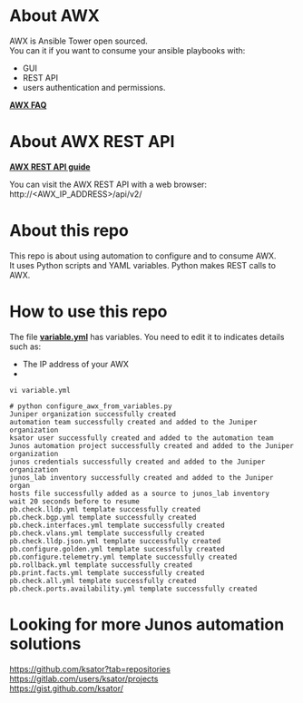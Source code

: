 # About AWX

AWX is Ansible Tower open sourced.  
You can it if you want to consume your ansible playbooks with: 
- GUI
- REST API
- users authentication and permissions. 

[**AWX FAQ**](https://www.ansible.com/products/awx-project/faq)  

# About AWX REST API

[**AWX REST API guide**](http://docs.ansible.com/ansible-tower/2.3.0/html/towerapi/index.html)  

You can visit the AWX REST API with a web browser: http://<AWX_IP_ADDRESS>/api/v2/  

# About this repo  

This repo is about using automation to configure and to consume AWX.  
It uses Python scripts and YAML variables. Python makes REST calls to AWX.   

# How to use this repo 

The file [**variable.yml**](variable.yml) has variables. You need to edit it to indicates details such as: 
- The IP address of your AWX  
- 

```
vi variable.yml
```
```
# python configure_awx_from_variables.py 
Juniper organization successfully created
automation team successfully created and added to the Juniper organization
ksator user successfully created and added to the automation team
Junos automation project successfully created and added to the Juniper organization
junos credentials successfully created and added to the Juniper organization
junos_lab inventory successfully created and added to the Juniper organ
hosts file successfully added as a source to junos_lab inventory
wait 20 seconds before to resume
pb.check.lldp.yml template successfully created
pb.check.bgp.yml template successfully created
pb.check.interfaces.yml template successfully created
pb.check.vlans.yml template successfully created
pb.check.lldp.json.yml template successfully created
pb.configure.golden.yml template successfully created
pb.configure.telemetry.yml template successfully created
pb.rollback.yml template successfully created
pb.print.facts.yml template successfully created
pb.check.all.yml template successfully created
pb.check.ports.availability.yml template successfully created
```
# Looking for more Junos automation solutions

https://github.com/ksator?tab=repositories  
https://gitlab.com/users/ksator/projects  
https://gist.github.com/ksator/  

